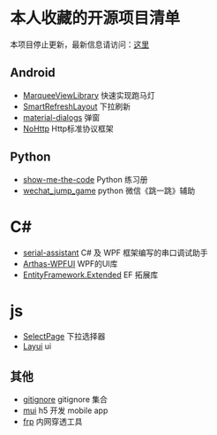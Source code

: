 # 本人收藏的开源项目清单
本项目停止更新，最新信息请访问：[这里](http://langwenda.cn/archives/11895.html#more)
## Android
* [MarqueeViewLibrary](https://github.com/gongwen/MarqueeViewLibrary) 快速实现跑马灯
* [SmartRefreshLayout](https://github.com/scwang90/SmartRefreshLayout) 下拉刷新
* [material-dialogs](https://github.com/afollestad/material-dialogs) 弹窗
* [NoHttp](https://github.com/yanzhenjie/NoHttp) Http标准协议框架

## Python
* [show-me-the-code](https://github.com/Yixiaohan/show-me-the-code) Python 练习册
* [wechat_jump_game](https://github.com/wangshub/wechat_jump_game) python 微信《跳一跳》辅助

# C#
* [serial-assistant](https://github.com/0xE8551CCB/serial-assistant) C# 及 WPF 框架编写的串口调试助手
* [Arthas-WPFUI](https://github.com/1217950746/Arthas-WPFUI) WPF的UI库
* [EntityFramework.Extended](https://github.com/zzzprojects/EntityFramework.Extended) EF 拓展库

# js
* [SelectPage](https://github.com/TerryZ/SelectPage) 下拉选择器
* [Layui](https://github.com/sentsin/layui/) ui

## 其他
* [gitignore](https://github.com/github/gitignore) gitignore 集合
* [mui](https://github.com/dcloudio/mui) h5 开发 mobile app
* [frp](https://github.com/fatedier/frp/blob/master/README_zh.md) 内网穿透工具